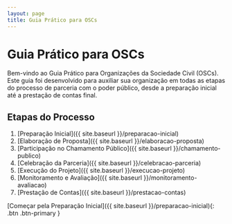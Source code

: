 ```yaml
---
layout: page
title: Guia Prático para OSCs
---
```


# Guia Prático para OSCs

Bem-vindo ao Guia Prático para Organizações da Sociedade Civil (OSCs). Este guia foi desenvolvido para auxiliar sua organização em todas as etapas do processo de parceria com o poder público, desde a preparação inicial até a prestação de contas final.

## Etapas do Processo

1. [Preparação Inicial]({{ site.baseurl }}/preparacao-inicial)
2. [Elaboração de Proposta]({{ site.baseurl }}/elaboracao-proposta)
3. [Participação no Chamamento Público]({{ site.baseurl }}/chamamento-publico)
4. [Celebração da Parceria]({{ site.baseurl }}/celebracao-parceria)
5. [Execução do Projeto]({{ site.baseurl }}/execucao-projeto)
6. [Monitoramento e Avaliação]({{ site.baseurl }}/monitoramento-avaliacao)
7. [Prestação de Contas]({{ site.baseurl }}/prestacao-contas)

[Começar pela Preparação Inicial]({{ site.baseurl }}/preparacao-inicial){: .btn .btn-primary }
